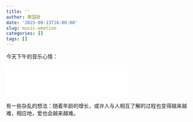 ```yaml
---
title: ''
author: 黄国政
date: '2025-09-13T16:00:00'
slug: music-emotion
categories: []
tags: []
---
```


<!--more-->

今天下午的音乐心情：

<iframe frameborder="no" border="0" marginwidth="0" marginheight="0" width=330 height=86 src="//music.163.com/outchain/player?type=2&id=2606712942&auto=0&height=66"></iframe>

有一些杂乱的想法：随着年龄的增长，或许人与人相互了解的过程也变得越来越难，相应地，爱也会越来越难。
